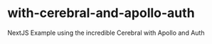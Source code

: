 # with-cerebral-and-apollo-auth
NextJS Example using the incredible Cerebral with Apollo and Auth


